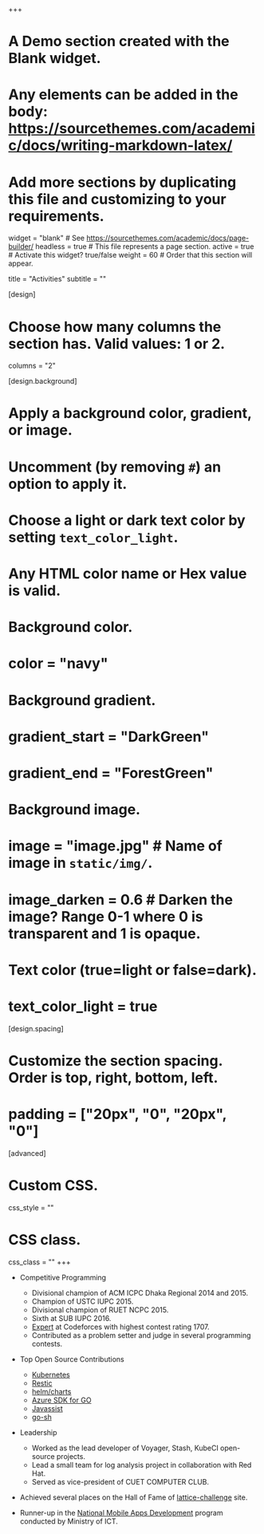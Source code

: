+++
# A Demo section created with the Blank widget.
# Any elements can be added in the body: https://sourcethemes.com/academic/docs/writing-markdown-latex/
# Add more sections by duplicating this file and customizing to your requirements.

widget = "blank"  # See https://sourcethemes.com/academic/docs/page-builder/
headless = true  # This file represents a page section.
active = true  # Activate this widget? true/false
weight = 60  # Order that this section will appear.

title = "Activities"
subtitle = ""

[design]
  # Choose how many columns the section has. Valid values: 1 or 2.
  columns = "2"

[design.background]
  # Apply a background color, gradient, or image.
  #   Uncomment (by removing `#`) an option to apply it.
  #   Choose a light or dark text color by setting `text_color_light`.
  #   Any HTML color name or Hex value is valid.

  # Background color.
  # color = "navy"
  
  # Background gradient.
  # gradient_start = "DarkGreen"
  # gradient_end = "ForestGreen"
  
  # Background image.
  # image = "image.jpg"  # Name of image in `static/img/`.
  # image_darken = 0.6  # Darken the image? Range 0-1 where 0 is transparent and 1 is opaque.

  # Text color (true=light or false=dark).
  # text_color_light = true

[design.spacing]
  # Customize the section spacing. Order is top, right, bottom, left.
  # padding = ["20px", "0", "20px", "0"]

[advanced]
 # Custom CSS. 
 css_style = ""
 
 # CSS class.
 css_class = ""
+++

- Competitive Programming

  - Divisional champion of ACM ICPC Dhaka Regional 2014 and 2015.
  - Champion of USTC IUPC 2015.
  - Divisional champion of RUET NCPC 2015.
  - Sixth at SUB IUPC 2016.
  - [Expert](http://codeforces.com/profile/diptadas) at Codeforces with highest contest rating 1707.
  - Contributed as a problem setter and judge in several programming contests.

- Top Open Source Contributions

  - [Kubernetes](https://kubernetes.io/)
  - [Restic](https://github.com/restic/restic)
  - [helm/charts](https://github.com/helm/charts)
  - [Azure SDK for GO](https://github.com/Azure/azure-sdk-for-go)
  - [Javassist](https://github.com/jboss-javassist/javassist)
  - [go-sh](https://github.com/codeskyblue/go-sh)

- Leadership

  - Worked as the lead developer of Voyager, Stash, KubeCI open-source projects.
  - Lead a small team for log analysis project in collaboration with Red Hat.
  - Served as vice-president of CUET COMPUTER CLUB.

- Achieved several places on the Hall of Fame of [lattice-challenge](https://www.latticechallenge.org/svp-challenge/halloffame.php) site.
- Runner-up in the [National Mobile Apps Development](http://www.nationalappsbd.com/) program conducted by Ministry of ICT.

